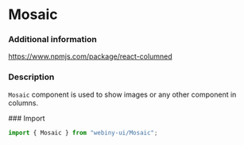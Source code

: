 # Mosaic

### Additional information
<a href="https://www.npmjs.com/package/react-columned" target="_blank">https://www.npmjs.com/package/react-columned</a>

### Description
`Mosaic` component is used to show images or any other component in columns.

### Import
```js
import { Mosaic } from "webiny-ui/Mosaic";
```